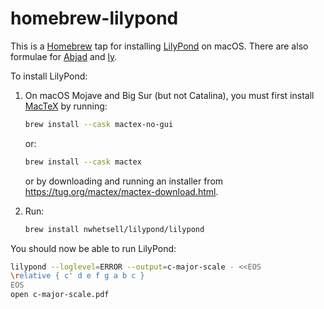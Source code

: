 # homebrew-lilypond

This is a [Homebrew](https://brew.sh) tap for installing [LilyPond](https://lilypond.org) on macOS. There are also formulae for [Abjad](https://abjad.github.io) and [ly](https://github.com/frescobaldi/python-ly).

To install LilyPond:

1. On macOS Mojave and Big Sur (but not Catalina), you must first install [MacTeX](https://tug.org/mactex/) by running:

    ```sh
    brew install --cask mactex-no-gui
    ```

    or:

    ```sh
    brew install --cask mactex
    ```

    or by downloading and running an installer from https://tug.org/mactex/mactex-download.html.

2. Run:

    ```sh
    brew install nwhetsell/lilypond/lilypond
    ```

You should now be able to run LilyPond:

```sh
lilypond --loglevel=ERROR --output=c-major-scale - <<EOS
\relative { c' d e f g a b c }
EOS
open c-major-scale.pdf
```
